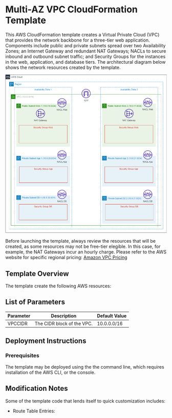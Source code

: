 # Multi-AZ VPC CloudFormation Template
This AWS CloudFormation template creates a Virtual Private Cloud (VPC) that provides the network backbone for a three-tier web application.  Components include public and private subnets spread over two Availability Zones; an Internet Gateway and redundant NAT Gateways; NACLs to secure inbound and outbound subnet traffic; and Security Groups for the instances in the web, application, and database tiers.  The architectural diagram below shows the network resources created by the template.

![VPC diagram](https://github.com/smscully/Networking/blob/main/docs/VPC-Multi-AZ%20VPC.drawio.png)

Before launching the template, always review the resources that will be created, as some resources may not be free-tier elegible.  In this case, for example, the NAT Gateways incur an hourly charge.  Please refer to the AWS website for specific regional pricing: [Amazon VPC Pricing](https://aws.amazon.com/vpc/pricing/)

## Template Overview
The template create the following AWS resources:

## List of Parameters

|Parameter|Description|Default Value|
|---------|-----------|-------------|
|VPCCIDR  |The CIDR block of the VPC.|10.0.0.0/16|

## Deployment Instructions

### Prerequisites
The template may be deployed using the the command line, which requires installation of the AWS CLI, or the console.

## Modification Notes
Some of the template code that lends itself to quick customization includes:
+ Route Table Entries: 
